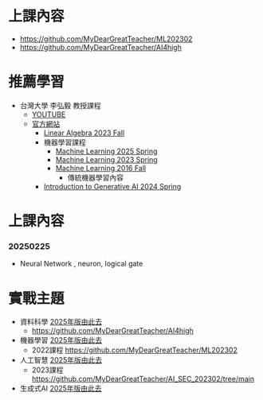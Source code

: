# 上課內容
- https://github.com/MyDearGreatTeacher/ML202302
- https://github.com/MyDearGreatTeacher/AI4high
# 推薦學習
- 台灣大學 李弘毅 教授課程
  - [YOUTUBE](https://www.youtube.com/channel/UC2ggjtuuWvxrHHHiaDH1dlQ) 
  - [官方網站](https://speech.ee.ntu.edu.tw/~hylee/index.php)
    - [Linear Algebra 2023 Fall](https://eric-lam.com/LA_2023_fall/2023-fall.html)
    - 機器學習課程
      - [Machine Learning 2025 Spring](https://speech.ee.ntu.edu.tw/~hylee/ml/2025-spring.php)
      - [Machine Learning 2023 Spring](https://speech.ee.ntu.edu.tw/~hylee/ml/2023-spring.php)
      - [Machine Learning 2016 Fall](https://speech.ee.ntu.edu.tw/~hylee/ml/2016-fall.php)
        - 傳統機器學習內容 
    - [Introduction to Generative AI 2024 Spring](https://speech.ee.ntu.edu.tw/~hylee/genai/2024-spring.php)
# 上課內容
### 20250225
- Neural Network , neuron, logical gate

# 實戰主題
- 資料科學 [2025年版由此去]()
  - https://github.com/MyDearGreatTeacher/AI4high 
- 機器學習 [2025年版由此去]()
  - 2022課程 https://github.com/MyDearGreatTeacher/ML202302 
- 人工智慧 [2025年版由此去]()
  - 2023課程 https://github.com/MyDearGreatTeacher/AI_SEC_202302/tree/main 
- 生成式AI [2025年版由此去]()
